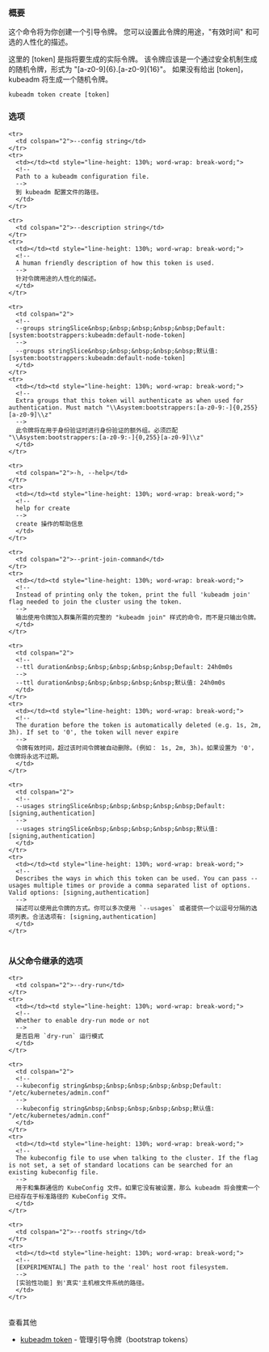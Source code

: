 
<!--
### Synopsis
-->
### 概要



<!--
This command will create a bootstrap token for you.
You can specify the usages for this token, the "time to live" and an optional human friendly description.

The [token] is the actual token to write.
This should be a securely generated random token of the form "[a-z0-9]{6}.[a-z0-9]{16}".
If no [token] is given, kubeadm will generate a random token instead.
-->
这个命令将为你创建一个引导令牌。
您可以设置此令牌的用途，"有效时间" 和可选的人性化的描述。

这里的 [token] 是指将要生成的实际令牌。
该令牌应该是一个通过安全机制生成的随机令牌，形式为 "[a-z0-9]{6}.[a-z0-9]{16}"。
如果没有给出 [token]，kubeadm 将生成一个随机令牌。

```
kubeadm token create [token]
```

<!--
### Options
-->
### 选项

<table style="width: 100%; table-layout: fixed;">
  <colgroup>
    <col span="1" style="width: 10px;" />
    <col span="1" />
  </colgroup>
  <tbody>

    <tr>
      <td colspan="2">--config string</td>
    </tr>
    <tr>
      <td></td><td style="line-height: 130%; word-wrap: break-word;">
      <!--
      Path to a kubeadm configuration file.
      -->
      到 kubeadm 配置文件的路径。
      </td>
    </tr>

    <tr>
      <td colspan="2">--description string</td>
    </tr>
    <tr>
      <td></td><td style="line-height: 130%; word-wrap: break-word;">
      <!--
      A human friendly description of how this token is used.
      -->
      针对令牌用途的人性化的描述。
      </td>
    </tr>

    <tr>
      <td colspan="2">
      <!--
      --groups stringSlice&nbsp;&nbsp;&nbsp;&nbsp;&nbsp;Default: [system:bootstrappers:kubeadm:default-node-token]
      -->
      --groups stringSlice&nbsp;&nbsp;&nbsp;&nbsp;&nbsp;默认值: [system:bootstrappers:kubeadm:default-node-token]
      </td>
    </tr>
    <tr>
      <td></td><td style="line-height: 130%; word-wrap: break-word;">
      <!--
      Extra groups that this token will authenticate as when used for authentication. Must match "\\Asystem:bootstrappers:[a-z0-9:-]{0,255}[a-z0-9]\\z"
      -->
      此令牌将在用于身份验证时进行身份验证的额外组。必须匹配  "\\Asystem:bootstrappers:[a-z0-9:-]{0,255}[a-z0-9]\\z"
      </td>
    </tr>

    <tr>
      <td colspan="2">-h, --help</td>
    </tr>
    <tr>
      <td></td><td style="line-height: 130%; word-wrap: break-word;">
      <!--
      help for create
      -->
      create 操作的帮助信息
      </td>
    </tr>

    <tr>
      <td colspan="2">--print-join-command</td>
    </tr>
    <tr>
      <td></td><td style="line-height: 130%; word-wrap: break-word;">
      <!--
      Instead of printing only the token, print the full 'kubeadm join' flag needed to join the cluster using the token.
      -->
      输出使用令牌加入群集所需的完整的 "kubeadm join" 样式的命令，而不是只输出令牌。
      </td>
    </tr>

    <tr>
      <td colspan="2">
      <!--
      --ttl duration&nbsp;&nbsp;&nbsp;&nbsp;&nbsp;Default: 24h0m0s
      -->
      --ttl duration&nbsp;&nbsp;&nbsp;&nbsp;&nbsp;默认值: 24h0m0s
      </td>
    </tr>
    <tr>
      <td></td><td style="line-height: 130%; word-wrap: break-word;">
      <!--
      The duration before the token is automatically deleted (e.g. 1s, 2m, 3h). If set to '0', the token will never expire
      -->
      令牌有效时间，超过该时间令牌被自动删除。(例如： 1s, 2m, 3h)。如果设置为 '0'，令牌将永远不过期。
      </td>
    </tr>

    <tr>
      <td colspan="2">
      <!--
      --usages stringSlice&nbsp;&nbsp;&nbsp;&nbsp;&nbsp;Default: [signing,authentication]
      -->
      --usages stringSlice&nbsp;&nbsp;&nbsp;&nbsp;&nbsp;默认值: [signing,authentication]
      </td>
    </tr>
    <tr>
      <td></td><td style="line-height: 130%; word-wrap: break-word;">
      <!--
      Describes the ways in which this token can be used. You can pass --usages multiple times or provide a comma separated list of options. Valid options: [signing,authentication]
      -->
      描述可以使用此令牌的方式。你可以多次使用 `--usages` 或者提供一个以逗号分隔的选项列表。合法选项有: [signing,authentication]
      </td>
    </tr>

  </tbody>
</table>



<!--
### Options inherited from parent commands
-->
### 从父命令继承的选项

<table style="width: 100%; table-layout: fixed;">
  <colgroup>
    <col span="1" style="width: 10px;" />
    <col span="1" />
  </colgroup>
  <tbody>

    <tr>
      <td colspan="2">--dry-run</td>
    </tr>
    <tr>
      <td></td><td style="line-height: 130%; word-wrap: break-word;">
      <!--
      Whether to enable dry-run mode or not
      -->
      是否启用 `dry-run` 运行模式
      </td>
    </tr>

    <tr>
      <td colspan="2">
      <!--
      --kubeconfig string&nbsp;&nbsp;&nbsp;&nbsp;&nbsp;Default: "/etc/kubernetes/admin.conf"
      -->
      --kubeconfig string&nbsp;&nbsp;&nbsp;&nbsp;&nbsp;默认值: "/etc/kubernetes/admin.conf"
      </td>
    </tr>
    <tr>
      <td></td><td style="line-height: 130%; word-wrap: break-word;">
      <!--
      The kubeconfig file to use when talking to the cluster. If the flag is not set, a set of standard locations can be searched for an existing kubeconfig file.
      -->
      用于和集群通信的 KubeConfig 文件。如果它没有被设置，那么 kubeadm 将会搜索一个已经存在于标准路径的 KubeConfig 文件。
      </td>
    </tr>

    <tr>
      <td colspan="2">--rootfs string</td>
    </tr>
    <tr>
      <td></td><td style="line-height: 130%; word-wrap: break-word;">
      <!--
      [EXPERIMENTAL] The path to the 'real' host root filesystem.
      -->
      [实验性功能] 到'真实'主机根文件系统的路径。
      </td>
    </tr>

  </tbody>
</table>



<!--
SEE ALSO
-->
查看其他

<!--
* [kubeadm token](kubeadm_token.md)	 - Manage bootstrap tokens
-->
* [kubeadm token](kubeadm_token.md)	 - 管理引导令牌（bootstrap tokens）

